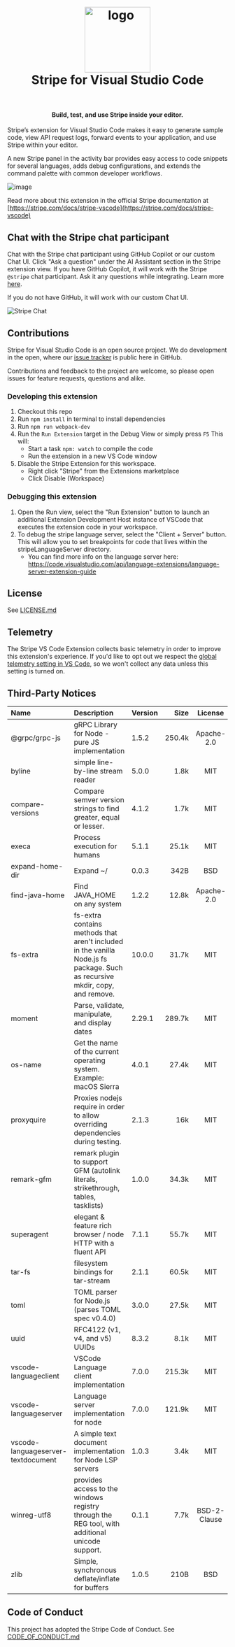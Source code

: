 <h1 align="center">
  <br>
    <img src="https://github.com/user-attachments/assets/b36d5d8d-63b4-4008-91de-fb19c3a16405" alt="logo" width="150">
  <br>
  Stripe for Visual Studio Code
  <br>
  <br>
</h1>

<h4 align="center">Build, test, and use Stripe inside your editor.</h4>

Stripe’s extension for Visual Studio Code makes it easy to generate sample code, view API request logs, forward events to your application, and use Stripe within your editor.

A new Stripe panel in the activity bar provides easy access to code snippets for several languages, adds debug configurations, and extends the command palette with common developer workflows.

![image](https://github.com/user-attachments/assets/943a2ae1-a816-4ff1-937c-cc2e8be3e4bd)

Read more about this extension in the official Stripe documentation at [https://stripe.com/docs/stripe-vscode](https://stripe.com/docs/stripe-vscode)

## Chat with the Stripe chat participant
Chat with the Stripe chat participant using GitHub Copilot or our custom Chat UI. Click "Ask a question" under the AI Assistant section in the Stripe extension view.
If you have GitHub Copilot, it will work with the Stripe `@stripe` chat participant. Ask it any questions while integrating. Learn more [here](https://code.visualstudio.com/docs/copilot/copilot-chat#_chat-participants).

If you do not have GitHub, it will work with our custom Chat UI.

![Stripe Chat](https://github.com/user-attachments/assets/41ef3bc2-3c6c-45d3-9416-101eb84284fe)

## Contributions

Stripe for Visual Studio Code is an open source project. We do development in the open, where our [issue tracker](https://github.com/stripe/vscode-stripe/issues) is public here in GitHub.

Contributions and feedback to the project are welcome, so please open issues for feature requests, questions and alike.

### Developing this extension

1. Checkout this repo
1. Run `npm install` in terminal to install dependencies
1. Run `npm run webpack-dev`
1. Run the `Run Extension` target in the Debug View or simply press `F5` This will:
   - Start a task `npm: watch` to compile the code
   - Run the extension in a new VS Code window
1. Disable the Stripe Extension for this workspace.
   - Right click "Stripe" from the Extensions marketplace
   - Click Disable (Workspace)

### Debugging this extension

1. Open the Run view, select the "Run Extension" button to launch an additional Extension Development Host instance of VSCode that executes the extension code in your workspace.
1. To debug the stripe language server, select the "Client + Server" button. This will allow you to set breakpoints for code that lives within the stripeLanguageServer directory.
   - You can find more info on the language server here: https://code.visualstudio.com/api/language-extensions/language-server-extension-guide

## License

See [LICENSE.md](LICENSE.md)

## Telemetry

The Stripe VS Code Extension collects basic telemetry in order to improve this extension's experience. If you'd like to opt out we respect the [global telemetry setting in VS Code](https://code.visualstudio.com/docs/getstarted/telemetry), so we won't collect any data unless this setting is turned on.

## Third-Party Notices

| Name                               | Description                                                                                                                  | Version |   Size |    License   |
| :--------------------------------- | :--------------------------------------------------------------------------------------------------------------------------- | :------ | -----: | :----------: |
| @grpc/grpc-js                      | gRPC Library for Node - pure JS implementation                                                                               | 1.5.2   | 250.4k |  Apache-2.0  |
| byline                             | simple line-by-line stream reader                                                                                            | 5.0.0   |   1.8k |      MIT     |
| compare-versions                   | Compare semver version strings to find greater, equal or lesser.                                                             | 4.1.2   |   1.7k |      MIT     |
| execa                              | Process execution for humans                                                                                                 | 5.1.1   |  25.1k |      MIT     |
| expand-home-dir                    | Expand ~/                                                                                                                    | 0.0.3   |   342B |      BSD     |
| find-java-home                     | Find JAVA_HOME on any system                                                                                                 | 1.2.2   |  12.8k |  Apache-2.0  |
| fs-extra                           | fs-extra contains methods that aren't included in the vanilla Node.js fs package. Such as recursive mkdir, copy, and remove. | 10.0.0  |  31.7k |      MIT     |
| moment                             | Parse, validate, manipulate, and display dates                                                                               | 2.29.1  | 289.7k |      MIT     |
| os-name                            | Get the name of the current operating system. Example: macOS Sierra                                                          | 4.0.1   |  27.4k |      MIT     |
| proxyquire                         | Proxies nodejs require in order to allow overriding dependencies during testing.                                             | 2.1.3   |    16k |      MIT     |
| remark-gfm                         | remark plugin to support GFM (autolink literals, strikethrough, tables, tasklists)                                           | 1.0.0   |  34.3k |      MIT     |
| superagent                         | elegant & feature rich browser / node HTTP with a fluent API                                                                 | 7.1.1   |  55.7k |      MIT     |
| tar-fs                             | filesystem bindings for tar-stream                                                                                           | 2.1.1   |  60.5k |      MIT     |
| toml                               | TOML parser for Node.js (parses TOML spec v0.4.0)                                                                            | 3.0.0   |  27.5k |      MIT     |
| uuid                               | RFC4122 (v1, v4, and v5) UUIDs                                                                                               | 8.3.2   |   8.1k |      MIT     |
| vscode-languageclient              | VSCode Language client implementation                                                                                        | 7.0.0   | 215.3k |      MIT     |
| vscode-languageserver              | Language server implementation for node                                                                                      | 7.0.0   | 121.9k |      MIT     |
| vscode-languageserver-textdocument | A simple text document implementation for Node LSP servers                                                                   | 1.0.3   |   3.4k |      MIT     |
| winreg-utf8                        | provides access to the windows registry through the REG tool, with additional unicode support.                               | 0.1.1   |   7.7k | BSD-2-Clause |
| zlib                               | Simple, synchronous deflate/inflate for buffers                                                                              | 1.0.5   |   210B |      BSD     |

## Code of Conduct

This project has adopted the Stripe Code of Conduct. See [CODE_OF_CONDUCT.md](CODE_OF_CONDUCT.md)
